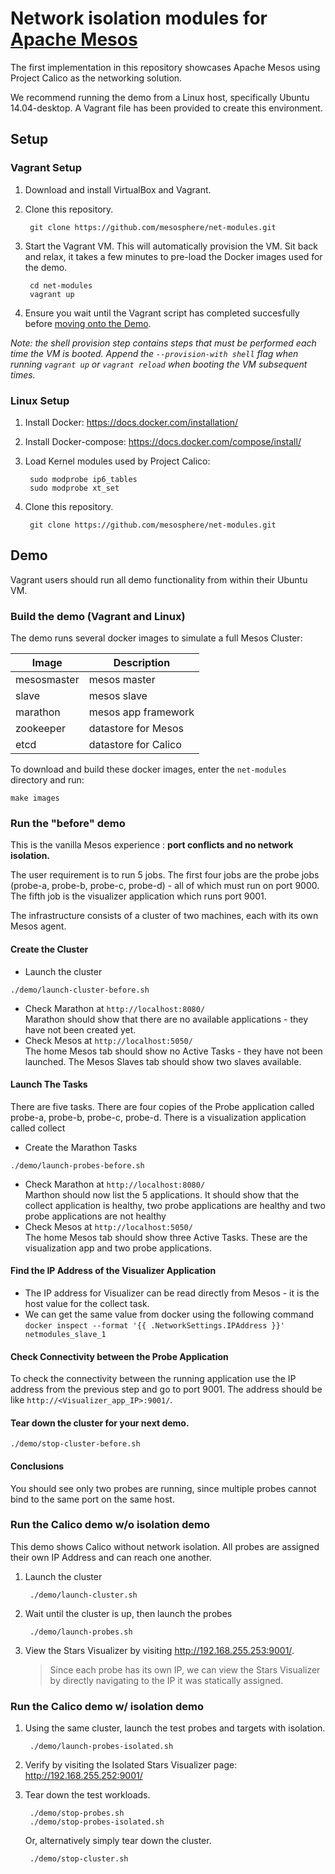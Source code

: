 # Network isolation modules for [Apache Mesos](http://mesos.apache.org)

The first implementation in this repository showcases Apache Mesos using Project Calico as the networking solution. 

We recommend running the demo from a Linux host, specifically Ubuntu 14.04-desktop. A Vagrant file has been provided to create this environment.

## Setup
### Vagrant Setup

1. Download and install VirtualBox and Vagrant.

2. Clone this repository.

        git clone https://github.com/mesosphere/net-modules.git

3. Start the Vagrant VM.  This will automatically provision the VM.  Sit back and relax, it takes a few minutes to pre-load the Docker images used for the demo.

        cd net-modules
        vagrant up

4. Ensure you wait until the Vagrant script has completed succesfully before [moving onto the Demo](#demo).

_Note: the shell provision step contains steps that must be performed each time the VM is booted.  Append the `--provision-with shell` flag when running `vagrant up` or `vagrant reload` when booting the VM subsequent times._

### Linux Setup

1. Install Docker: https://docs.docker.com/installation/

2. Install Docker-compose:  https://docs.docker.com/compose/install/

3. Load Kernel modules used by Project Calico:

        sudo modprobe ip6_tables
        sudo modprobe xt_set

4. Clone this repository.

        git clone https://github.com/mesosphere/net-modules.git

## Demo
Vagrant users should run all demo functionality from within their Ubuntu VM.

### Build the demo (Vagrant and Linux)
The demo runs several docker images to simulate a full Mesos Cluster:

| Image       | Description          |
|-------------|----------------------|
| mesosmaster | mesos master         |
| slave       | mesos slave          |
| marathon    | mesos app framework  |
| zookeeper   | datastore for Mesos  |
| etcd        | datastore for Calico |

To download and build these docker images, enter the `net-modules` directory and run:

    make images

### Run the "before" demo
This is the vanilla Mesos experience : **port conflicts and no network isolation.**

The user requirement is to run 5 jobs.  The first four jobs are the probe jobs (probe-a, probe-b, probe-c, probe-d) - all of which must run on port 9000.  The fifth job is the visualizer application which runs port 9001.

The infrastructure consists of a cluster of two machines, each with its own Mesos agent.

#### Create the Cluster
- Launch the cluster
```
./demo/launch-cluster-before.sh
```
- Check Marathon at  `http://localhost:8080/ `   
Marathon should show that there are no available applications - they have not been created yet.
- Check Mesos at `http://localhost:5050/ `     
The home Mesos tab should show no Active Tasks - they have not been launched.
The Mesos Slaves tab should show two slaves available.

#### Launch The Tasks
There are five tasks.  There are four copies of the Probe application called probe-a, probe-b, probe-c, probe-d.  There is a visualization application called collect
- Create the Marathon Tasks
```
./demo/launch-probes-before.sh
```
- Check Marathon  at  `http://localhost:8080/ `   
Marthon should now list the 5 applications.  It should show that the collect application is healthy, two probe applications are healthy and two probe applications are not healthy
- Check Mesos at `http://localhost:5050/ `     
The home Mesos tab should show three Active Tasks.  These are the visualization app and two probe applications.

#### Find the IP Address of the Visualizer Application
- The IP address for Visualizer can be read directly from Mesos - it is the host value for the collect task.
- We can get the same value from docker using the following command  `docker inspect --format '{{ .NetworkSettings.IPAddress }}' netmodules_slave_1`

#### Check Connectivity between the Probe Application
To check the connectivity between the running application use the IP address from the previous step and go to port 9001.  The address should be like  `http://<Visualizer_app_IP>:9001/`.  

#### Tear down the cluster for your next demo.
```
./demo/stop-cluster-before.sh
```

#### Conclusions
You should see only two probes are running, since multiple probes cannot bind to the same port on the same host.
### Run the Calico demo w/o isolation demo

This demo shows Calico without network isolation.  All probes are assigned their own IP Address and can reach one another.

1. Launch the cluster

        ./demo/launch-cluster.sh

2. Wait until the cluster is up, then launch the probes

        ./demo/launch-probes.sh

3. View the Stars Visualizer by visiting http://192.168.255.253:9001/.
    > Since each probe has its own IP, we can view the Stars Visualizer by directly navigating to the IP it was statically assigned.


### Run the Calico demo w/ isolation demo
1. Using the same cluster, launch the test probes and targets with isolation.

        ./demo/launch-probes-isolated.sh

2. Verify by visiting the Isolated Stars Visualizer page: http://192.168.255.252:9001/

3. Tear down the test workloads.

        ./demo/stop-probes.sh
        ./demo/stop-probes-isolated.sh

   Or, alternatively simply tear down the cluster.

        ./demo/stop-cluster.sh
